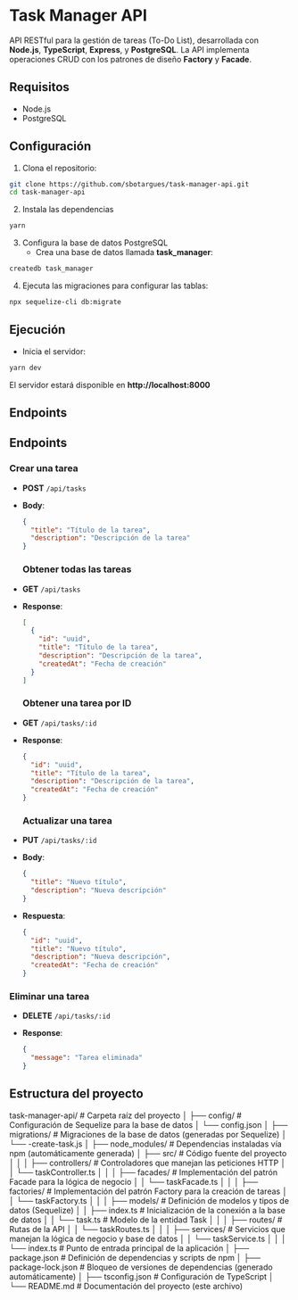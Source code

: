 # Task Manager API

API RESTful para la gestión de tareas (To-Do List), desarrollada con **Node.js**, **TypeScript**, **Express**, y **PostgreSQL**. La API implementa operaciones CRUD con los patrones de diseño **Factory** y **Facade**.

## Requisitos

- Node.js
- PostgreSQL

## Configuración

1. Clona el repositorio:

```bash
git clone https://github.com/sbotargues/task-manager-api.git
cd task-manager-api
```

2. Instala las dependencias

```bash
yarn
```

3.  Configura la base de datos PostgreSQL
    - Crea una base de datos llamada **task_manager**:

```bash
createdb task_manager
```

4.  Ejecuta las migraciones para configurar las tablas:

```bash
npx sequelize-cli db:migrate
```

## Ejecución

- Inicia el servidor:

```bash
yarn dev
```

El servidor estará disponible en **http://localhost:8000**

## Endpoints

## Endpoints

### Crear una tarea

- **POST** `/api/tasks`
- **Body**:

  ```json
  {
    "title": "Título de la tarea",
    "description": "Descripción de la tarea"
  }
  ```

  ### Obtener todas las tareas

- **GET** `/api/tasks`
- **Response**:

  ```json
  [
    {
      "id": "uuid",
      "title": "Título de la tarea",
      "description": "Descripción de la tarea",
      "createdAt": "Fecha de creación"
    }
  ]
  ```

  ### Obtener una tarea por ID

- **GET** `/api/tasks/:id`
- **Response**:

  ```json
  {
    "id": "uuid",
    "title": "Título de la tarea",
    "description": "Descripción de la tarea",
    "createdAt": "Fecha de creación"
  }
  ```

  ### Actualizar una tarea

- **PUT** `/api/tasks/:id`
- **Body**:
  ```json
  {
    "title": "Nuevo título",
    "description": "Nueva descripción"
  }
  ```
- **Respuesta**:

  ```json
  {
    "id": "uuid",
    "title": "Nuevo título",
    "description": "Nueva descripción",
    "createdAt": "Fecha de creación"
  }
  ```

### Eliminar una tarea

- **DELETE** `/api/tasks/:id`

- **Response**:

  ```json
  {
    "message": "Tarea eliminada"
  }
  ```

## Estructura del proyecto

task-manager-api/ # Carpeta raíz del proyecto
│
├── config/ # Configuración de Sequelize para la base de datos
│ └── config.json
│
├── migrations/ # Migraciones de la base de datos (generadas por Sequelize)
│ └── <timestamp>-create-task.js
│
├── node_modules/ # Dependencias instaladas vía npm (automáticamente generada)
│
├── src/ # Código fuente del proyecto
│ │
│ ├── controllers/ # Controladores que manejan las peticiones HTTP
│ │ └── taskController.ts
│ │
│ ├── facades/ # Implementación del patrón Facade para la lógica de negocio
│ │ └── taskFacade.ts
│ │
│ ├── factories/ # Implementación del patrón Factory para la creación de tareas
│ │ └── taskFactory.ts
│ │
│ ├── models/ # Definición de modelos y tipos de datos (Sequelize)
│ │ ├── index.ts # Inicialización de la conexión a la base de datos
│ │ └── task.ts # Modelo de la entidad Task
│ │
│ ├── routes/ # Rutas de la API
│ │ └── taskRoutes.ts
│ │
│ ├── services/ # Servicios que manejan la lógica de negocio y base de datos
│ │ └── taskService.ts
│ │
│ └── index.ts # Punto de entrada principal de la aplicación
│
├── package.json # Definición de dependencias y scripts de npm
│
├── package-lock.json # Bloqueo de versiones de dependencias (generado automáticamente)
│
├── tsconfig.json # Configuración de TypeScript
│
└── README.md # Documentación del proyecto (este archivo)
